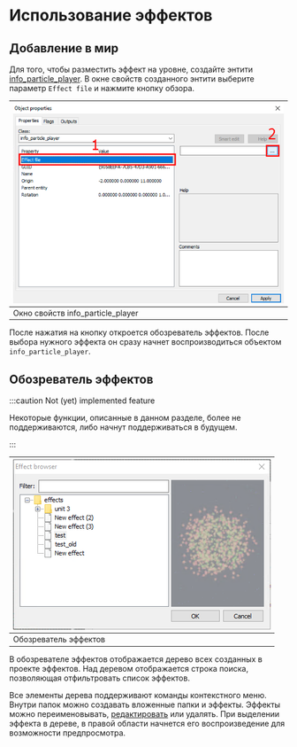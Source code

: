 # Использование эффектов

## Добавление в мир

Для того, чтобы разместить эффект на уровне, создайте энтити [info_particle_player](/entities/info_particle_player.md). В окне свойств созданного энтити выберите параметр `Effect file` и нажмите кнопку обзора.

| ![Окно свойств info_particle_player](img/props.png) |
|-|
| Окно свойств info_particle_player |

После нажатия на кнопку откроется обозреватель эффектов. После выбора нужного эффекта он сразу начнет воспроизводиться объектом `info_particle_player`.

## Обозреватель эффектов

:::caution Not (yet) implemented feature

Некоторые функции, описанные в данном разделе, более не поддерживаются, либо начнут поддерживаться в будущем.

:::

| ![Обозреватель эффектов](img/browser.png) |
|-|
| Обозреватель эффектов |

В обозревателе эффектов отображается дерево всех созданных в проекте эффектов. Над деревом отображается строка поиска, позволяющая отфильтровать список эффектов.

Все элементы дерева поддерживают команды контекстного меню. Внутри папок можно создавать вложенные папки и эффекты. Эффекты можно переименовывать, [редактировать](editor) или удалять. При выделении эффекта в дереве, в правой области начнется его воспроизведение для возможности предпросмотра.
